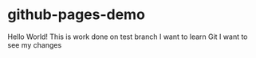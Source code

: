 # github-pages-demo
Hello World!
This is work done on test branch
I want to learn Git 
I want to see my changes